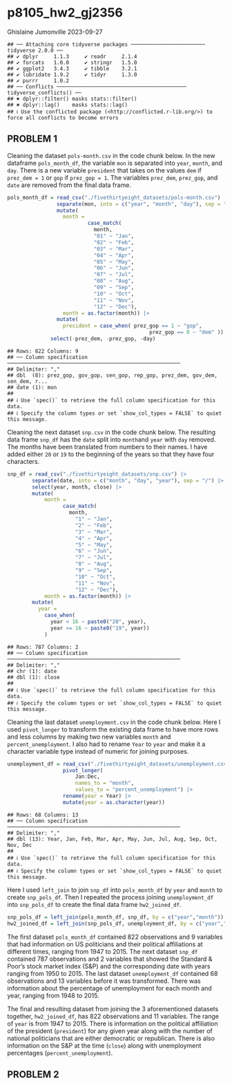 p8105_hw2_gj2356
================
Ghislaine Jumonville
2023-09-27

    ## ── Attaching core tidyverse packages ──────────────────────── tidyverse 2.0.0 ──
    ## ✔ dplyr     1.1.3     ✔ readr     2.1.4
    ## ✔ forcats   1.0.0     ✔ stringr   1.5.0
    ## ✔ ggplot2   3.4.3     ✔ tibble    3.2.1
    ## ✔ lubridate 1.9.2     ✔ tidyr     1.3.0
    ## ✔ purrr     1.0.2     
    ## ── Conflicts ────────────────────────────────────────── tidyverse_conflicts() ──
    ## ✖ dplyr::filter() masks stats::filter()
    ## ✖ dplyr::lag()    masks stats::lag()
    ## ℹ Use the conflicted package (<http://conflicted.r-lib.org/>) to force all conflicts to become errors

## PROBLEM 1

Cleaning the dataset `pols-month.csv` in the code chunk below. In the
new dataframe `pols_month_df`, the variable `mon` is separated into
`year`, `month`, and `day`. There is a new variable `president` that
takes on the values `dem` if `prez_dem = 1` or `gop` if `prez_gop = 1`.
The variables `prez_dem`, `prez_gop`, and `date` are removed from the
final data frame.

``` r
pols_month_df = read_csv("./fivethirtyeight_datasets/pols-month.csv") |>
                separate(mon, into = c("year", "month", "day"), sep = "-") |> 
                mutate(
                  month = 
                          case_match(
                            month,
                            "01" ~ "Jan",
                            "02" ~ "Feb",
                            "03" ~ "Mar",
                            "04" ~ "Apr",
                            "05" ~ "May",
                            "06" ~ "Jun",
                            "07" ~ "Jul",
                            "08" ~ "Aug",
                            "09" ~ "Sep",
                            "10" ~ "Oct",
                            "11" ~ "Nov",
                            "12" ~ "Dec"),
                  month = as.factor(month)) |> 
                mutate(
                  president = case_when( prez_gop == 1 ~ "gop", 
                                              prez_gop == 0 ~ "dem" )) |> 
              select(-prez_dem, -prez_gop, -day)
```

    ## Rows: 822 Columns: 9
    ## ── Column specification ────────────────────────────────────────────────────────
    ## Delimiter: ","
    ## dbl  (8): prez_gop, gov_gop, sen_gop, rep_gop, prez_dem, gov_dem, sen_dem, r...
    ## date (1): mon
    ## 
    ## ℹ Use `spec()` to retrieve the full column specification for this data.
    ## ℹ Specify the column types or set `show_col_types = FALSE` to quiet this message.

Cleaning the next dataset `snp.csv` in the code chunk below. The
resulting data frame `snp_df` has the `date` split into `month`and
`year` with `day` removed. The months have been translated from numbers
to their names. I have added either `20` or `19` to the beginning of the
years so that they have four characters.

``` r
snp_df = read_csv("./fivethirtyeight_datasets/snp.csv") |> 
        separate(date, into = c("month", "day", "year"), sep = "/") |> 
        select(year, month, close) |> 
        mutate(
            month = 
                  case_match(
                    month,
                      "1" ~ "Jan",
                      "2" ~ "Feb",
                      "3" ~ "Mar",
                      "4" ~ "Apr",
                      "5" ~ "May",
                      "6" ~ "Jun",
                      "7" ~ "Jul",
                      "8" ~ "Aug",
                      "9" ~ "Sep",
                      "10" ~ "Oct",
                      "11" ~ "Nov",
                      "12" ~ "Dec"),
            month = as.factor(month)) |> 
        mutate(
          year = 
            case_when(
              year < 16 ~ paste0("20", year),
              year >= 16 ~ paste0("19", year))
            )
```

    ## Rows: 787 Columns: 2
    ## ── Column specification ────────────────────────────────────────────────────────
    ## Delimiter: ","
    ## chr (1): date
    ## dbl (1): close
    ## 
    ## ℹ Use `spec()` to retrieve the full column specification for this data.
    ## ℹ Specify the column types or set `show_col_types = FALSE` to quiet this message.

Cleaning the last dataset `unemployment.csv` in the code chunk below.
Here I used `pivot_longer` to transform the existing data frame to have
more rows and less columns by making two new variables `month` and
`percent_unemployment`. I also had to rename `Year` to `year` and make
it a character variable type instead of numeric for joining purposes.

``` r
unemployment_df = read_csv("./fivethirtyeight_datasets/unemployment.csv") |> 
                  pivot_longer(
                      Jan:Dec,
                      names_to = "month",
                      values_to = "percent_unemployment") |> 
                  rename(year = Year) |> 
                  mutate(year = as.character(year))
```

    ## Rows: 68 Columns: 13
    ## ── Column specification ────────────────────────────────────────────────────────
    ## Delimiter: ","
    ## dbl (13): Year, Jan, Feb, Mar, Apr, May, Jun, Jul, Aug, Sep, Oct, Nov, Dec
    ## 
    ## ℹ Use `spec()` to retrieve the full column specification for this data.
    ## ℹ Specify the column types or set `show_col_types = FALSE` to quiet this message.

Here I used `left_join` to join `snp_df` into `pols_month_df` by `year`
and `month` to create `snp_pols_df`. Then I repeated the process joining
`unemployment_df` into `snp_pols_df` to create the final data frame
`hw2_joined_df`.

``` r
snp_pols_df = left_join(pols_month_df, snp_df, by = c("year","month"))
hw2_joined_df = left_join(snp_pols_df, unemployment_df, by = c("year","month"))
```

The first dataset `pols_month_df` contained 822 observations and 9
variables that had information on US politicians and their political
affiliations at different times, ranging from 1947 to 2015. The next
dataset `snp_df` contained 787 observations and 2 variables that showed
the Standard & Poor’s stock market index (S&P) and the corresponding
date with years ranging from 1950 to 2015. The last dataset
`unemployment_df` contained 68 observations and 13 variables before it
was transformed. There was information about the percentage of
unemployment for each month and year, ranging from 1948 to 2015.

The final and resulting dataset from joining the 3 aforementioned
datasets together, `hw2_joined_df`, has 822 observations and 11
variables. The range of `year` is from 1947 to 2015. There is
information on the political affiliation of the president (`president`)
for any given year along with the number of national politicians that
are either democratic or republican. There is also information on the
S&P at the time (`close`) along with unemployment percentages
(`percent_unemployment`).

## PROBLEM 2
